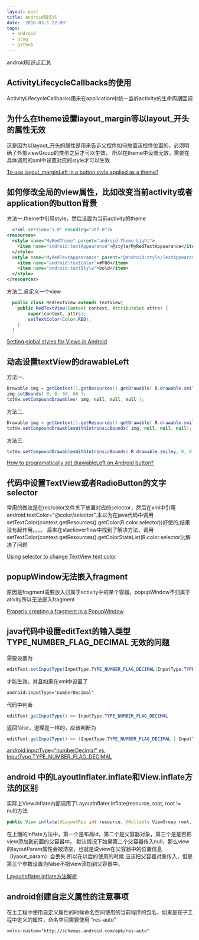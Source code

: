 ```yaml
---
layout: post
title: android知识点
date: '2016-03-1 22:00'
tags:
  - android
  - blog
  - github
---
```


android知识点汇总

## ActivityLifecycleCallbacks的使用
  ActivityLifecycleCallbacks用来在application中统一监听activity的生命周期回调

## 为什么在theme设置layout_margin等以layout_开头的属性无效
  这是因为以layout_开头的属性是用来告诉父控件如何放置该控件位置的，必须明确了外部viewGroup的类型之后才可以生效，   所以在theme中设置无效，需要在具体调用的xml中设置对应的style才可以生效

  [  To use layout_marginLeft in a button style applied as a theme?][3da2c9b8]

## 如何修改全局的view属性，比如改变当前activity或者application的button背景
  方法一.theme中引用style，然后设置为当前activity的theme

```xml
  <?xml version="1.0" encoding="utf-8"?>
<resources>
  <style name="MyRedTheme" parent="android:Theme.Light">
    <item name="android:textAppearance">@style/MyRedTextAppearance</item>
  </style>
  <style name="MyRedTextAppearance" parent="@android:style/TextAppearance">
    <item name="android:textColor">#F00</item>
    <item name="android:textStyle">bold</item>
  </style>
</resources>
```

  方法二.自定义一个view

```java
  public class RedTextView extends TextView{
    public RedTextView(Context context, AttributeSet attrs) {
        super(context, attrs);
        setTextColor(Color.RED);
    }
  }
```

  [  Setting global styles for Views in Android][08902e5d]
 <!--more-->
## 动态设置textView的drawableLeft
  方法一.
  ```java
  Drawable img = getContext().getResources().getDrawable( R.drawable.smiley );
  img.setBounds( 0, 0, 60, 60 );
  txtVw.setCompoundDrawables( img, null, null, null );
  ```
  方法二.
  ```java
  Drawable img = getContext().getResources().getDrawable( R.drawable.smiley );
  txtVw.setCompoundDrawablesWithIntrinsicBounds( img, null, null, null);
  ```
  方法三.
  ```java
  txtVw.setCompoundDrawablesWithIntrinsicBounds( R.drawable.smiley, 0, 0, 0);
  ```
  [  How to programatically set drawableLeft on Android button?][668016e2]

## 代码中设置TextView或者RadioButton的文字selector
  常用的做法是在res/color文件夹下放置对应的selector，然后在xml中引用 android:textColor="@color/selector",本以为在java代码中调用
  setTextColor(context.getResources().getColor(R.color.selector))好使的,结果没有起作用。。。。
  后来在stackoverflow中找到了解决方法，调用setTextColor(context.getResources().getColorStateList(R.color.selector));解决了问题

  [  Using selector to change TextView text color][7f26391d]

  [7f26391d]: http://stackoverflow.com/questions/9982182/using-selector-to-change-textview-text-color "Using selector to change TextView text color"

## popupWindow无法嵌入fragment
  原因是fragment需要放入归属于activity中的某个容器，popupWindow不归属于ativity所以无法嵌入fragment

  [Properly creating a fragment in a PopupWindow][ebd60c09]

## java代码中设置editText的输入类型 TYPE_NUMBER_FLAG_DECIMAL 无效的问题
  需要设置为
  ```java
  editText.setInputType(InputType.TYPE_NUMBER_FLAG_DECIMAL|InputType.TYPE_CLASS_NUMBER);
  ```
  才能生效。并且如果在xml中设置了
  ```xml
  android:inputType="numberDecimal"
  ```
  代码中判断
  ```java
  editText.getInputType() == InputType.TYPE_NUMBER_FLAG_DECIMAL
  ```
  返回false，道理是一样的，应该判断为
  ```java
  editText.getInputType() == (InputType.TYPE_NUMBER_FLAG_DECIMAL | InputType.TYPE_CLASS_NUMBER)
  ```

  [android:inputType=“numberDecimal” vs. InputType.TYPE_NUMBER_FLAG_DECIMAL][84d7fa5f]

## android 中的LayoutInflater.inflate和View.inflate方法的区别
  实际上View.inflate内部调用了LayoutInflater.inflate(resource, root, root != null)方法
  ```java
  public View inflate(@LayoutRes int resource, @Nullable ViewGroup root, boolean attachToRoot)
  ```
  在上面的inflate方法中，第一个是布局id，第二个是父容器对象，第三个是是否把view添加到前面的父容器中。
  默认情况下如果第二个父容器传入null，那么view的layoutParam属性会被清空，也就是说view在父容器中的位置信息（lyaout_param）会丢失.所以在以后的使用的时候
  应该把父容器对象传入，但是第三个参数设置为false不把view添加到父容器中。

  [LayoutInflater.inflate方法解析][cc462667]

## android创建自定义属性的注意事项
  在主工程中使用自定义属性的时候命名空间使用的当前程序的包名，如果是在子工程中定义的属性，命名空间需要使用 “res-auto”
  ```
  xmlns:custom="http://schemas.android.com/apk/res-auto"
  ```


[cc462667]: http://bxbxbai.github.io/2014/11/19/make-sense-of-layoutinflater/ "LayoutInflater.inflate方法解析"

[84d7fa5f]: http://stackoverflow.com/questions/31914388/androidinputtype-numberdecimal-vs-inputtype-type-number-flag-decimal "android:inputType=“numberDecimal” vs. InputType.TYPE_NUMBER_FLAG_DECIMAL"

[668016e2]: http://stackoverflow.com/questions/4502605/how-to-programatically-set-drawableleft-on-android-button "How to programatically set drawableLeft on Android button?"

[08902e5d]: http://stackoverflow.com/questions/3078081/setting-global-styles-for-views-in-android "Setting global styles for Views in Android"

[3da2c9b8]: http://stackoverflow.com/questions/3775587/to-use-layout-marginleft-in-a-button-style-applied-as-a-theme "To use layout_marginLeft in a button style applied as a theme?"

[ebd60c09]: http://stackoverflow.com/questions/8044593/properly-creating-a-fragment-in-a-popupwindow "Properly creating a fragment in a PopupWindow"
